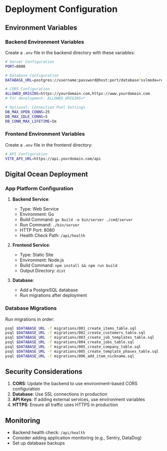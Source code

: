 # Deployment Configuration

## Environment Variables

### Backend Environment Variables

Create a `.env` file in the backend directory with these variables:

```bash
# Server Configuration
PORT=8080

# Database Configuration
DATABASE_URL=postgres://username:password@host:port/database?sslmode=require

# CORS Configuration
ALLOWED_ORIGINS=https://yourdomain.com,https://www.yourdomain.com
# For development: ALLOWED_ORIGINS=*

# Optional: Connection Pool Settings
DB_MAX_OPEN_CONNS=25
DB_MAX_IDLE_CONNS=5
DB_CONN_MAX_LIFETIME=5m
```

### Frontend Environment Variables

Create a `.env` file in the frontend directory:

```bash
# API Configuration
VITE_API_URL=https://api.yourdomain.com/api
```

## Digital Ocean Deployment

### App Platform Configuration

1. **Backend Service**:
   - Type: Web Service
   - Environment: Go
   - Build Command: `go build -o bin/server ./cmd/server`
   - Run Command: `./bin/server`
   - HTTP Port: 8080
   - Health Check Path: `/api/health`

2. **Frontend Service**:
   - Type: Static Site
   - Environment: Node.js
   - Build Command: `npm install && npm run build`
   - Output Directory: `dist`

3. **Database**:
   - Add a PostgreSQL database
   - Run migrations after deployment

### Database Migrations

Run migrations in order:
```bash
psql $DATABASE_URL -f migrations/001_create_items_table.sql
psql $DATABASE_URL -f migrations/002_create_customers_table.sql
psql $DATABASE_URL -f migrations/003_create_job_templates_table.sql
psql $DATABASE_URL -f migrations/004_create_jobs_table.sql
psql $DATABASE_URL -f migrations/005_create_company_table.sql
psql $DATABASE_URL -f migrations/005_create_template_phases_table.sql
psql $DATABASE_URL -f migrations/006_add_item_nickname.sql
```

## Security Considerations

1. **CORS**: Update the backend to use environment-based CORS configuration
2. **Database**: Use SSL connections in production
3. **API Keys**: If adding external services, use environment variables
4. **HTTPS**: Ensure all traffic uses HTTPS in production

## Monitoring

- Backend health check: `/api/health`
- Consider adding application monitoring (e.g., Sentry, DataDog)
- Set up database backups
